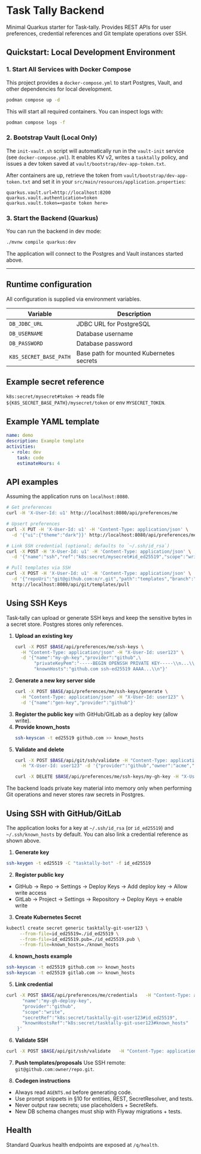 # Task Tally Backend


Minimal Quarkus starter for Task‑tally. Provides REST APIs for user preferences, credential references and Git template operations over SSH.
## Quickstart: Local Development Environment

### 1. Start All Services with Docker Compose

This project provides a `docker-compose.yml` to start Postgres, Vault, and other dependencies for local development.

```sh
podman compose up -d
```

This will start all required containers. You can inspect logs with:
```sh
podman compose logs -f
```

### 2. Bootstrap Vault (Local Only)

The `init-vault.sh` script will automatically run in the `vault-init` service (see `docker-compose.yml`). It enables KV v2, writes a `tasktally` policy, and issues a dev token saved at `vault/bootstrap/dev-app-token.txt`.

After containers are up, retrieve the token from `vault/bootstrap/dev-app-token.txt` and set it in your `src/main/resources/application.properties`:
```
quarkus.vault.url=http://localhost:8200
quarkus.vault.authentication=token
quarkus.vault.token=<paste token here>
```

### 3. Start the Backend (Quarkus)

You can run the backend in dev mode:
```sh
./mvnw compile quarkus:dev
```
The application will connect to the Postgres and Vault instances started above.

---

## Runtime configuration
All configuration is supplied via environment variables.

| Variable | Description |
|---|---|
| `DB_JDBC_URL` | JDBC URL for PostgreSQL |
| `DB_USERNAME` | Database username |
| `DB_PASSWORD` | Database password |
| `K8S_SECRET_BASE_PATH` | Base path for mounted Kubernetes secrets |

## Example secret reference
`k8s:secret/mysecret#token` → reads file `${K8S_SECRET_BASE_PATH}/mysecret/token` or env `MYSECRET_TOKEN`.

## Example YAML template
```yaml
name: demo
description: Example template
activities:
  - role: dev
    task: code
    estimateHours: 4
```

## API examples
Assuming the application runs on `localhost:8080`.

```bash
# Get preferences
curl -H 'X-User-Id: u1' http://localhost:8080/api/preferences/me

# Upsert preferences
curl -X PUT -H 'X-User-Id: u1' -H 'Content-Type: application/json' \
  -d '{"ui":{"theme":"dark"}}' http://localhost:8080/api/preferences/me

# Link SSH credential (optional; defaults to `~/.ssh/id_rsa`)
curl -X POST -H 'X-User-Id: u1' -H 'Content-Type: application/json' \
  -d '{"name":"ssh","ref":"k8s:secret/mysecret#id_ed25519","scope":"write"}' http://localhost:8080/api/git/link

# Pull templates via SSH
curl -X POST -H 'X-User-Id: u1' -H 'Content-Type: application/json' \
  -d '{"repoUri":"git@github.com:o/r.git","path":"templates","branch":"main"}' \
  http://localhost:8080/api/git/templates/pull
```

## Using SSH Keys

Task‑tally can upload or generate SSH keys and keep the sensitive bytes in a
secret store. Postgres stores only references.

1. **Upload an existing key**
   ```bash
   curl -X POST $BASE/api/preferences/me/ssh-keys \
     -H "Content-Type: application/json" -H "X-User-Id: user123" \
     -d '{"name":"my-gh-key","provider":"github",\
          "privateKeyPem":"-----BEGIN OPENSSH PRIVATE KEY-----\\n...\\n-----END OPENSSH PRIVATE KEY-----\\n",\
          "knownHosts":"github.com ssh-ed25519 AAAA...\\n"}'
   ```
2. **Generate a new key server side**
   ```bash
   curl -X POST $BASE/api/preferences/me/ssh-keys/generate \
     -H "Content-Type: application/json" -H "X-User-Id: user123" \
     -d '{"name":"gen-key","provider":"github"}'
   ```
3. **Register the public key** with GitHub/GitLab as a deploy key (allow write).
4. **Provide known_hosts**
   ```bash
   ssh-keyscan -t ed25519 github.com >> known_hosts
   ```
5. **Validate and delete**
   ```bash
   curl -X POST $BASE/api/git/ssh/validate -H "Content-Type: application/json" \
     -H "X-User-Id: user123" -d '{"provider":"github","owner":"acme","repo":"templates","branch":"main","credentialName":"my-gh-key"}'

   curl -X DELETE $BASE/api/preferences/me/ssh-keys/my-gh-key -H "X-User-Id: user123"
   ```
The backend loads private key material into memory only when performing Git
operations and never stores raw secrets in Postgres.

## Using SSH with GitHub/GitLab

The application looks for a key at `~/.ssh/id_rsa` (or `id_ed25519`) and `~/.ssh/known_hosts` by default. You can also link a credential reference as shown above.

1. **Generate key**
```bash
ssh-keygen -t ed25519 -C "tasktally-bot" -f id_ed25519
```

2. **Register public key**
- GitHub → Repo → Settings → Deploy Keys → Add deploy key → Allow write access
- GitLab → Project → Settings → Repository → Deploy Keys → enable write

3. **Create Kubernetes Secret**
```bash
kubectl create secret generic tasktally-git-user123 \
     --from-file=id_ed25519=./id_ed25519 \
     --from-file=id_ed25519.pub=./id_ed25519.pub \
     --from-file=known_hosts=./known_hosts
```

4. **known_hosts example**
```bash
ssh-keyscan -t ed25519 github.com >> known_hosts
ssh-keyscan -t ed25519 gitlab.com >> known_hosts
```

5. **Link credential**
```bash
curl -X POST $BASE/api/preferences/me/credentials   -H "Content-Type: application/json" -H "X-User-Id: user123"   -d '{
      "name":"my-gh-deploy-key",
      "provider":"github",
      "scope":"write",
      "secretRef":"k8s:secret/tasktally-git-user123#id_ed25519",
      "knownHostsRef":"k8s:secret/tasktally-git-user123#known_hosts"
    }'
```

6. **Validate SSH**
```bash
curl -X POST $BASE/api/git/ssh/validate   -H "Content-Type: application/json" -H "X-User-Id: user123"   -d '{"provider":"github","owner":"acme","repo":"templates","branch":"main","credentialName":"my-gh-deploy-key"}'
```

7. **Push templates/proposals**
Use SSH remote: `git@github.com:owner/repo.git`.

8. **Codegen instructions**
- Always read `AGENTS.md` before generating code.
- Use prompt snippets in §10 for entities, REST, SecretResolver, and tests.
- Never output raw secrets; use placeholders + SecretRefs.
- New DB schema changes must ship with Flyway migrations + tests.

## Health
Standard Quarkus health endpoints are exposed at `/q/health`.
